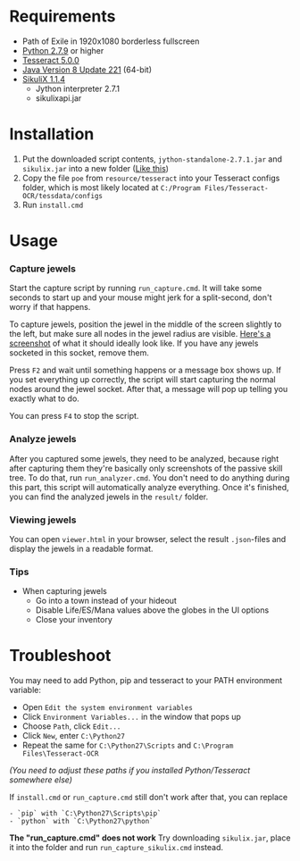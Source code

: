 
# Requirements
- Path of Exile in 1920x1080 borderless fullscreen
- [Python 2.7.9](https://www.python.org/downloads/release/python-2716/) or higher
- [Tesseract 5.0.0](https://github.com/UB-Mannheim/tesseract/wiki)
- [Java Version 8 Update 221](https://java.com/en/download/manual.jsp) (64-bit)
- [SikuliX 1.1.4](https://raiman.github.io/SikuliX1/downloads.html)
    - Jython interpreter 2.7.1
    - sikulixapi.jar

# Installation
1) Put the downloaded script contents, `jython-standalone-2.7.1.jar` and `sikulix.jar` into a new folder ([Like this](https://i.imgur.com/WfiUu1w.png))
2) Copy the file `poe` from `resource/tesseract` into your Tesseract configs folder, which is most likely located at `C:/Program Files/Tesseract-OCR/tessdata/configs`
3) Run `install.cmd`

# Usage
### Capture jewels
Start the capture script by running `run_capture.cmd`. It will take some seconds to start up and your mouse might jerk for a split-second, don't worry if that happens.

To capture jewels, position the jewel in the middle of the screen slightly to the left, but make sure all nodes in the jewel radius are visible. [Here's a screenshot](https://i.imgur.com/QWpc3K5.jpg) of what it should ideally look like. If you have any jewels socketed in this socket, remove them.

Press `F2` and wait until something happens or a message box shows up. If you set everything up correctly, the script will start capturing the normal nodes around the jewel socket. After that, a message will pop up telling you exactly what to do.

You can press `F4` to stop the script.

### Analyze jewels
After you captured some jewels, they need to be analyzed, because right after capturing them they're basically only screenshots of the passive skill tree. To do that, run `run_analyzer.cmd`. You don't need to do anything during this part, this script will automatically analyze everything. Once it's finished, you can find the analyzed jewels in the `result/` folder.

### Viewing jewels
You can open `viewer.html` in your browser, select the result `.json`-files and display the jewels in a readable format.

### Tips
- When capturing jewels
	- Go into a town instead of your hideout
	- Disable Life/ES/Mana values above the globes in the UI options
	- Close your inventory

# Troubleshoot
You may need to add Python, pip and tesseract to your PATH environment variable:
- Open `Edit the system environment variables`
- Click `Environment Variables...` in the window that pops up
- Choose `Path`, click `Edit...`
- Click `New`, enter `C:\Python27`
- Repeat the same for `C:\Python27\Scripts` and `C:\Program Files\Tesseract-OCR`

*(You need to adjust these paths if you installed Python/Tesseract somewhere else)*

If `install.cmd` or `run_capture.cmd` still don't work after that, you can replace

    - `pip` with `C:\Python27\Scripts\pip`
    - `python` with `C:\Python27\python`

**The "run_capture.cmd" does not work**
Try downloading `sikulix.jar`, place it into the folder and run `run_capture_sikulix.cmd` instead.
